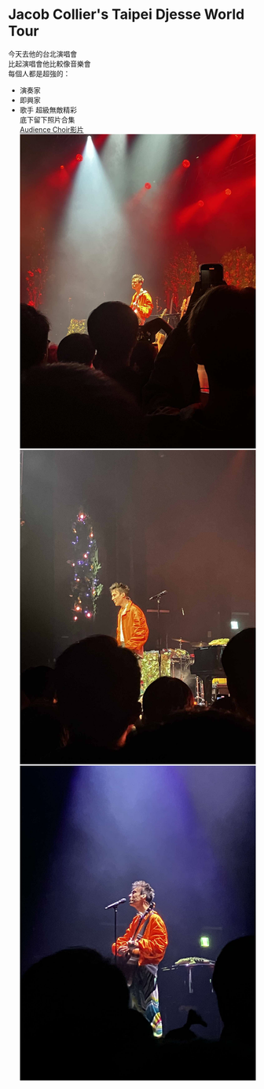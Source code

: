 # Jacob Collier's Taipei Djesse World Tour
今天去他的台北演唱會  
比起演唱會他比較像音樂會  
每個人都是超強的：
* 演奏家
* 即興家
* 歌手
超級無敵精彩  
底下留下照片合集  
[Audience Choir影片](https://www.youtube.com/watch?v=K-xNcF5HSlc)
![Jacob1](jacob1.jpg)
![Jacob2](jacob2.jpg)
![Jacob3](jacob3.jpg)
 
